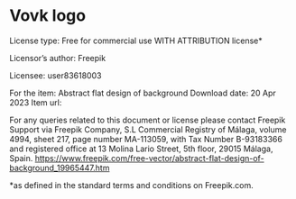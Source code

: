 # Vovk logo #
License type: Free for commercial use WITH ATTRIBUTION license*

Licensor’s author: Freepik

Licensee: user83618003

For the item: Abstract flat design of background
Download date: 20 Apr 2023
Item url:

For any queries related to this document or license please contact Freepik Support via
Freepik Company, S.L Commercial Registry of Málaga, volume 4994, sheet 217, page number MA-113059, with Tax
Number B-93183366 and registered office at 13 Molina Lario Street, 5th floor, 29015 Málaga, Spain.
https://www.freepik.com/free-vector/abstract-flat-design-of-background_19965447.htm

*as defined in the standard terms and conditions on Freepik.com.
